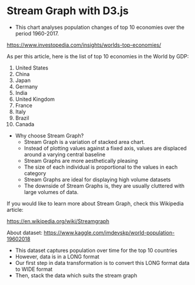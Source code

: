 # Stream Graph with D3.js

- This chart analyses population changes of top 10 economies over the period 1960-2017.

https://www.investopedia.com/insights/worlds-top-economies/

As per this article, here is the list of top 10 economies in the World by GDP:

1. United States
2. China
3. Japan
4. Germany
5. India
6. United Kingdom
7. France
8. Italy
9. Brazil
10. Canada

- Why choose Stream Graph?
  - Stream Graph is a variation of stacked area chart.
  - Instead of plotting values against a fixed axis, values are displaced around a varying central baseline
  - Stream Graphs are more aesthetically pleasing
  - The size of each individual is proportional to the values in each category
  - Stream Graphs are ideal for displaying high volume datasets
  - The downside of Stream Graphs is, they are usually cluttered with large volumes of data.

If you would like to learn more about Stream Graph, check this Wikipedia article:

https://en.wikipedia.org/wiki/Streamgraph

About dataset:
https://www.kaggle.com/imdevskp/world-population-19602018

- This dataset captures population over time for the top 10 countries
- However, data is in a LONG format
- Our first step in data transformation is to convert this LONG format data to WIDE format
- Then, stack the data which suits the stream graph

